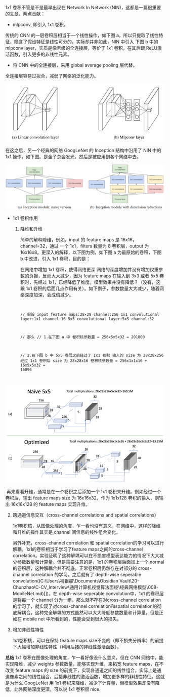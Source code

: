 1x1 卷积不管是不是最早出现在 Network In Network (NIN)，这都是一篇很重要的文章，两点贡献：

- mlpconv, 即引入 1x1 卷积。

传统的 CNN 的一层卷积层相当于一个线性操作，如下图 a，所以只提取了线性特征，隐含了假设特征是线性可分的，实际却并非如此，NIN 中引入 下图 b 中的 mlpconv layer，实质是像素级的全连接层，等价于 1x1 卷积，在其后跟 ReLU激活函数，引入更多的非线性元素。

- 将 CNN 中的全连接层，采用 global average pooling 层代替。

全连接层容易过拟合，减弱了网络的泛化能力。

![img](https://github.com/youngxiao/DeepLearning-Notes/raw/master/pic/1conv1.png)

在这之后，另一个经典的网络 GoogLeNet 的 Inception 结构中沿用了 NIN 中的 1x1 操作，如下图。是金子总会发光，然后是被应用到各个网络中去。

![img](https://github.com/youngxiao/DeepLearning-Notes/raw/master/pic/1conv3.png)



- 1x1 卷积作用

  1. 降维和升维

     简单的解释降维，例如，input 的 feature maps 是 16x16，channel=32，通过 一个 1x1，filters 数量为 8 卷积层，output 为 16x16x8。更深入的解释，以下图为例，如下图 a 为最原始的卷积，下图 b 中改进，引入 1x1 卷积，目的是：

     在网络中增加 1x1 卷积，使得网络更深
     网络的深度增加并没有增加权重参数的负担，反而大大减少，因为 feature maps 在输入到 3x3 或者 5x5 卷积时，先经过 1x1，已经降低了维度。模型效果并没有降低？（没有，这跟 1x1 卷积的后面几点作用有关）。如下例子，参数数量大大减少，随着网络深度加深，会成倍减少。
     <code>

     // 假设
     input feature maps:28×28  channel:256
     1x1 convolutional layer:1x1 channel:16
     5x5 convolutional layer:5x5 channel:32
         
     // 那么
     // 1.在下图 a 中
     卷积核参数量 = 256x5x5x32 = 201800

     // 2.在下图 b 中
     5x5 卷层之前经过了 1x1 卷积
     输入的 size 为 28x28x256 经过 1x1 卷积后 size 为 28x28x16
     卷积核参数量 = 256x1x1x16 + 16x5x5x32 = 16896

     </code>



![img](https://github.com/youngxiao/DeepLearning-Notes/raw/master/pic/1conv2.png)

​		再来看看升维，通常是在一个卷积之后添加一个 1x1 卷积来升维。例如经过一个卷积后，输出 feature maps size 为 16x16x32，作为 1x1x128 卷积的输入，则输出 16x16x128 的 feature maps 实现升维。

2. 跨通道信息交互（cross-channel correlations and spatial correlations）

   1x1卷积核，从图像处理的角度，乍一看也没有意义，在网络中，这样的降维和升维的操作其实是 channel 间信息的线性组合变化。

   另外补充，cross-channel correlation 和 spatial correlation的学习可以进行解耦。1x1的卷积相当于学习了feature maps之间的cross-channel correlation。实验证明了这种解耦可以在不损害模型表达能力的情况下大大减少参数数量和计算量。但是需要注意的是，1x1 的卷积层后面加上一个 normal 的卷积层，这种解耦合并不彻底，正常卷积层仍然存在对部分的 cross-channel correlation 的学习。之后就有了 depth-wise seperable convolution((C:\Users\祝银那\Documents\Obsidian Vault\20-Chunzhao\C-CV_Interview\通用计算机视觉算法面经\经典网络模型\008-MobileNet.md)[])。在 depth-wise seperable convolution中，1x1 的卷积层是将每一个 channel 分为一组，那么就不存在对cross-channel correlation的学习了，就实现了对cross-channel correlation和spatial correlation的彻底解耦合。这种完全解耦的方式虽然可以大大降低参数数量和计算量，但是正如在 mobile net 中所看到的，性能会受到很大的损失。

3. 增加非线性特性

   1x1卷积核，可以在保持 feature maps size不变的（即不损失分辨率）的前提下大幅增加非线性特性（利用后接的非线性激活函数）。



**总结**
1x1 卷积在图像处理的角度，乍一看好像没什么意义，但在 CNN 网络中，能实现降维，减少 weights 参数数量，能够实现升维，来拓宽 feature maps，在不改变 feature maps 的 size 的前提下，实现各通道之间的线性组合，实际上是通道像素之间的线性组合，后接非线性的激活函数，增加更多样的非线性特征。这就是为什么 GoogLeNet 用 1x1 卷积来降维，减少了计算量，但模型效果却没有降低，此外网络深度更深。可以说 1x1 卷积很 nice.